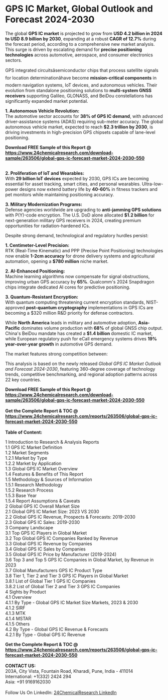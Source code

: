 <h1>GPS IC Market, Global Outlook and Forecast 2024-2030</h1><p>The global <strong>GPS IC market</strong> is projected to grow from <strong>USD 4.2 billion in 2024 to USD 8.9 billion by 2030</strong>, expanding at a robust <strong>CAGR of 12.7%</strong> during the forecast period, according to a comprehensive new market analysis. This surge is driven by escalating demand for <strong>precise positioning technologies</strong> across automotive, aerospace, and consumer electronics sectors.</p><p>GPS integrated circuitsâsemiconductor chips that process satellite signals for location determinationâhave become <strong>mission-critical components</strong> in modern navigation systems, IoT devices, and autonomous vehicles. Their evolution from standalone positioning solutions to <strong>multi-system GNSS receivers</strong> supporting Galileo, GLONASS, and BeiDou constellations has significantly expanded market potential.</p><p><strong>1. Autonomous Vehicle Revolution:</strong><br>
The automotive sector accounts for <strong>38% of GPS IC demand</strong>, with advanced driver-assistance systems (ADAS) requiring sub-meter accuracy. The global autonomous vehicle market, expected to reach <strong>$2.3 trillion by 2030</strong>, is driving investments in high-precision GPS chipsets capable of lane-level positioning.</p><div><b>Download FREE Sample of this Report @ 
            <a href="https://www.24chemicalresearch.com/download-sample/263506/global-gps-ic-forecast-market-2024-2030-550">
            https://www.24chemicalresearch.com/download-sample/263506/global-gps-ic-forecast-market-2024-2030-550</a></b></div><br><p><strong>2. Proliferation of IoT and Wearables:</strong><br>
With <strong>29 billion IoT devices</strong> expected by 2030, GPS ICs are becoming essential for asset tracking, smart cities, and personal wearables. Ultra-low-power designs now extend battery life by <strong>40-60%</strong> in fitness trackers and pet monitors while maintaining positioning accuracy.</p><p><strong>3. Military Modernization Programs:</strong><br>
Defense agencies worldwide are upgrading to <strong>anti-jamming GPS solutions</strong> with P(Y)-code encryption. The U.S. DoD alone allocated <strong>$1.2 billion</strong> for next-generation military GPS receivers in 2024, creating premium opportunities for radiation-hardened ICs.</p><p>Despite strong demand, technological and regulatory hurdles persist:</p><p><strong>1. Centimeter-Level Precision:</strong><br>
RTK (Real-Time Kinematic) and PPP (Precise Point Positioning) technologies now enable <strong>1-2cm accuracy</strong> for drone delivery systems and agricultural automation, opening a <strong>$780 million</strong> niche market.</p><p><strong>2. AI-Enhanced Positioning:</strong><br>
Machine learning algorithms now compensate for signal obstructions, improving urban GPS accuracy by <strong>65%</strong>. Qualcomm's 2024 Snapdragon chips integrate dedicated AI cores for predictive positioning.</p><p><strong>3. Quantum-Resistant Encryption:</strong><br>
With quantum computing threatening current encryption standards, NIST-approved <strong>post-quantum cryptography</strong> implementations in GPS ICs are becoming a $320 million R&amp;D priority for defense contractors.</p><p>While <strong>North America</strong> leads in military and automotive adoption, <strong>Asia-Pacific</strong> dominates volume production with <strong>68%</strong> of global GNSS chip output. China's BeiDou mandate has created a <strong>$1.4 billion</strong> domestic IC market, while European regulatory push for eCall emergency systems drives <strong>19% year-over-year growth</strong> in automotive GPS demand.</p><p>The market features strong competition between:</p><p>This analysis is based on the newly released <em>Global GPS IC Market Outlook and Forecast 2024-2030</em>, featuring 360-degree coverage of technology trends, competitive benchmarking, and regional adoption patterns across 22 key countries.</p><div><b>Download FREE Sample of this Report @ 
            <a href="https://www.24chemicalresearch.com/download-sample/263506/global-gps-ic-forecast-market-2024-2030-550">
            https://www.24chemicalresearch.com/download-sample/263506/global-gps-ic-forecast-market-2024-2030-550</a></b></div><br><div><b>Get the Complete Report & TOC @ 
            <a href="https://www.24chemicalresearch.com/reports/263506/global-gps-ic-forecast-market-2024-2030-550">
            https://www.24chemicalresearch.com/reports/263506/global-gps-ic-forecast-market-2024-2030-550</a></b></div><br>
            <b>Table of Content:</b><p>1 Introduction to Research & Analysis Reports<br />
    1.1 GPS IC Market Definition<br />
    1.2 Market Segments<br />
        1.2.1 Market by Type<br />
        1.2.2 Market by Application<br />
    1.3 Global GPS IC Market Overview<br />
    1.4 Features & Benefits of This Report<br />
    1.5 Methodology & Sources of Information<br />
        1.5.1 Research Methodology<br />
        1.5.2 Research Process<br />
        1.5.3 Base Year<br />
        1.5.4 Report Assumptions & Caveats<br />
2 Global GPS IC Overall Market Size<br />
    2.1 Global GPS IC Market Size: 2023 VS 2030<br />
    2.2 Global GPS IC Revenue, Prospects & Forecasts: 2019-2030<br />
    2.3 Global GPS IC Sales: 2019-2030<br />
3 Company Landscape<br />
    3.1 Top GPS IC Players in Global Market<br />
    3.2 Top Global GPS IC Companies Ranked by Revenue<br />
    3.3 Global GPS IC Revenue by Companies<br />
    3.4 Global GPS IC Sales by Companies<br />
    3.5 Global GPS IC Price by Manufacturer (2019-2024)<br />
    3.6 Top 3 and Top 5 GPS IC Companies in Global Market, by Revenue in 2023<br />
    3.7 Global Manufacturers GPS IC Product Type<br />
    3.8 Tier 1, Tier 2 and Tier 3 GPS IC Players in Global Market<br />
        3.8.1 List of Global Tier 1 GPS IC Companies<br />
        3.8.2 List of Global Tier 2 and Tier 3 GPS IC Companies<br />
4 Sights by Product<br />
    4.1 Overview<br />
        4.1.1 By Type - Global GPS IC Market Size Markets, 2023 & 2030<br />
        4.1.2 SIRF<br />
        4.1.3 MTK<br />
        4.1.4 MSTAR<br />
        4.1.5 Others<br />
    4.2 By Type - Global GPS IC Revenue & Forecasts<br />
        4.2.1 By Type - Global GPS IC Revenue</p><div><b>Get the Complete Report & TOC @ 
            <a href="https://www.24chemicalresearch.com/reports/263506/global-gps-ic-forecast-market-2024-2030-550">
            https://www.24chemicalresearch.com/reports/263506/global-gps-ic-forecast-market-2024-2030-550</a></b></div><br><b>CONTACT US:</b><br>
            203A, City Vista, Fountain Road, Kharadi, Pune, India - 411014<br>
            International: +1(332) 2424 294<br>
            Asia: +91 9169162030 <br><br>
            Follow Us On LinkedIn: <a href="https://www.linkedin.com/company/24chemicalresearch/">24ChemicalResearch LinkedIn</a>